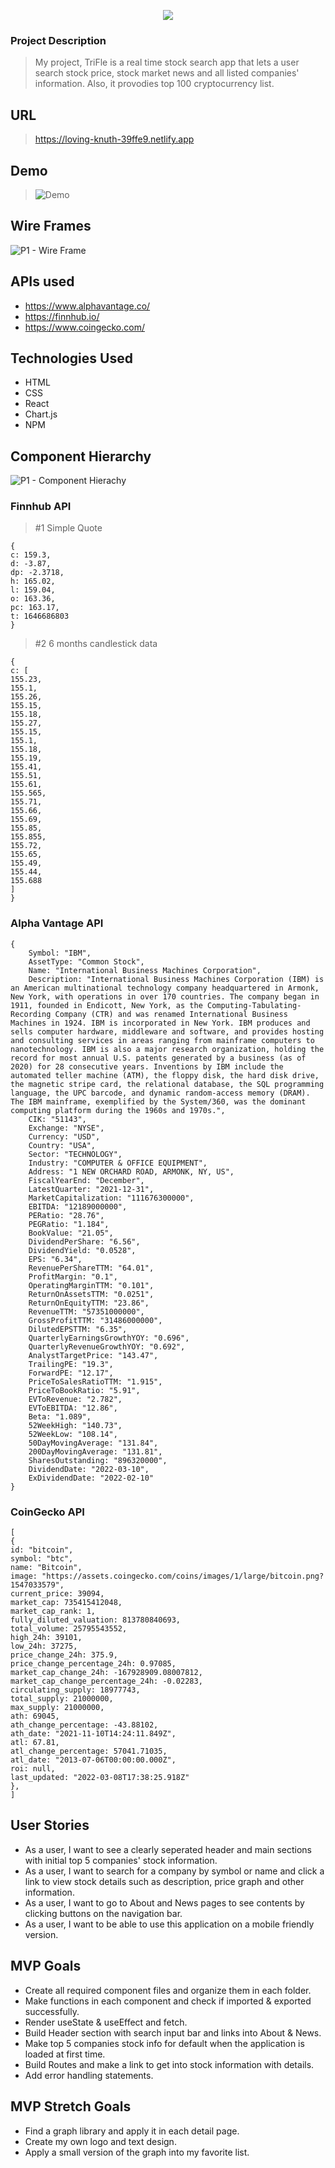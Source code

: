 
<p align="center">
<img display="center" src="/src/Resouces/Logo%20for%20Readme.png"></img>
<p>

### Project Description 
> My project, TriFle is a real time stock search app that lets a user search stock price, stock market news and all listed companies' information. Also, it provodies top 100 cryptocurrency list. 

## URL
> https://loving-knuth-39ffe9.netlify.app

## Demo
> ![Demo](https://user-images.githubusercontent.com/92760530/157303843-4f4b1078-087e-4ca2-a0eb-d3669ad7911b.gif)

## Wire Frames
![P1 - Wire Frame](https://user-images.githubusercontent.com/92760530/157293971-5766d8a5-bd0e-4b3a-b399-41fca1053b8f.png)

## APIs used
* https://www.alphavantage.co/
* https://finnhub.io/
* https://www.coingecko.com/

## Technologies Used
* HTML
* CSS
* React
* Chart.js
* NPM

## Component Hierarchy
![P1 - Component Hierachy](https://user-images.githubusercontent.com/92760530/157293978-05d0ce96-03ee-4b8a-8d5c-3b1404265b30.png)


### Finnhub API
> #1 Simple Quote
```
{
c: 159.3,
d: -3.87,
dp: -2.3718,
h: 165.02,
l: 159.04,
o: 163.36,
pc: 163.17,
t: 1646686803
}
```
> #2 6 months candlestick data
```
{
c: [
155.23,
155.1,
155.26,
155.15,
155.18,
155.27,
155.15,
155.1,
155.18,
155.19,
155.41,
155.51,
155.61,
155.565,
155.71,
155.66,
155.69,
155.85,
155.855,
155.72,
155.65,
155.49,
155.44,
155.688
]
}
```

### Alpha Vantage API
```
{
    Symbol: "IBM",
    AssetType: "Common Stock",
    Name: "International Business Machines Corporation",
    Description: "International Business Machines Corporation (IBM) is an American multinational technology company headquartered in Armonk, New York, with operations in over 170 countries. The company began in 1911, founded in Endicott, New York, as the Computing-Tabulating-Recording Company (CTR) and was renamed International Business Machines in 1924. IBM is incorporated in New York. IBM produces and sells computer hardware, middleware and software, and provides hosting and consulting services in areas ranging from mainframe computers to nanotechnology. IBM is also a major research organization, holding the record for most annual U.S. patents generated by a business (as of 2020) for 28 consecutive years. Inventions by IBM include the automated teller machine (ATM), the floppy disk, the hard disk drive, the magnetic stripe card, the relational database, the SQL programming language, the UPC barcode, and dynamic random-access memory (DRAM). The IBM mainframe, exemplified by the System/360, was the dominant computing platform during the 1960s and 1970s.",
    CIK: "51143",
    Exchange: "NYSE",
    Currency: "USD",
    Country: "USA",
    Sector: "TECHNOLOGY",
    Industry: "COMPUTER & OFFICE EQUIPMENT",
    Address: "1 NEW ORCHARD ROAD, ARMONK, NY, US",
    FiscalYearEnd: "December",
    LatestQuarter: "2021-12-31",
    MarketCapitalization: "111676300000",
    EBITDA: "12189000000",
    PERatio: "28.76",
    PEGRatio: "1.184",
    BookValue: "21.05",
    DividendPerShare: "6.56",
    DividendYield: "0.0528",
    EPS: "6.34",
    RevenuePerShareTTM: "64.01",
    ProfitMargin: "0.1",
    OperatingMarginTTM: "0.101",
    ReturnOnAssetsTTM: "0.0251",
    ReturnOnEquityTTM: "23.86",
    RevenueTTM: "57351000000",
    GrossProfitTTM: "31486000000",
    DilutedEPSTTM: "6.35",
    QuarterlyEarningsGrowthYOY: "0.696",
    QuarterlyRevenueGrowthYOY: "0.692",
    AnalystTargetPrice: "143.47",
    TrailingPE: "19.3",
    ForwardPE: "12.17",
    PriceToSalesRatioTTM: "1.915",
    PriceToBookRatio: "5.91",
    EVToRevenue: "2.782",
    EVToEBITDA: "12.86",
    Beta: "1.089",
    52WeekHigh: "140.73",
    52WeekLow: "108.14",
    50DayMovingAverage: "131.84",
    200DayMovingAverage: "131.81",
    SharesOutstanding: "896320000",
    DividendDate: "2022-03-10",
    ExDividendDate: "2022-02-10"
}
```

### CoinGecko API
```
[
{
id: "bitcoin",
symbol: "btc",
name: "Bitcoin",
image: "https://assets.coingecko.com/coins/images/1/large/bitcoin.png?1547033579",
current_price: 39094,
market_cap: 735415412048,
market_cap_rank: 1,
fully_diluted_valuation: 813780840693,
total_volume: 25795543552,
high_24h: 39101,
low_24h: 37275,
price_change_24h: 375.9,
price_change_percentage_24h: 0.97085,
market_cap_change_24h: -167928909.08007812,
market_cap_change_percentage_24h: -0.02283,
circulating_supply: 18977743,
total_supply: 21000000,
max_supply: 21000000,
ath: 69045,
ath_change_percentage: -43.88102,
ath_date: "2021-11-10T14:24:11.849Z",
atl: 67.81,
atl_change_percentage: 57041.71035,
atl_date: "2013-07-06T00:00:00.000Z",
roi: null,
last_updated: "2022-03-08T17:38:25.918Z"
},
]
```

## User Stories
> 
* As a user, I want to see a clearly seperated header and main sections with initial top 5 companies' stock information.
* As a user, I want to search for a company by symbol or name and click a link to view stock details such as description, price graph and other information.
* As a user, I want to go to About and News pages to see contents by clicking buttons on the navigation bar.
* As a user, I want to be able to use this application on a mobile friendly version.

## MVP Goals
>
* Create all required component files and organize them in each folder.
* Make functions in each component and check if imported & exported successfully.
* Render useState & useEffect and fetch.
* Build Header section with search input bar and links into About & News.
* Make top 5 companies stock info for default when the application is loaded at first time.
* Build Routes and make a link to get into stock information with details.
* Add error handling statements.

## MVP Stretch Goals
>
* Find a graph library and apply it in each detail page.
* Create my own logo and text design.
* Apply a small version of the graph into my favorite list.
